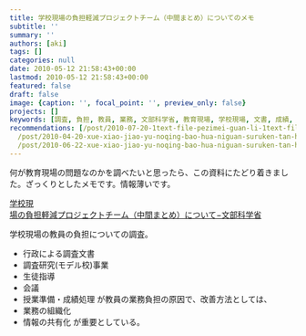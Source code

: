 ```yaml
---
title: 学校現場の負担軽減プロジェクトチーム（中間まとめ）についてのメモ
subtitle: ''
summary: ''
authors: [aki]
tags: []
categories: null
date: 2010-05-12 21:58:43+00:00
lastmod: 2010-05-12 21:58:43+00:00
featured: false
draft: false
image: {caption: '', focal_point: '', preview_only: false}
projects: []
keywords: [調査, 負担, 教員, 業務, 文部科学省, 教育現場, 学校現場, 文書, 成績, 事業]
recommendations: [/post/2010-07-20-1text-file-pezimei-guan-li-1text-filetositedaunrodoke/,
  /post/2010-04-20-xue-xiao-jiao-yu-noqing-bao-hua-niguan-suruken-tan-hui-noraibupei-xin-gaxing-warerusoudesu-qing-bao-hua-tojiao-yu/,
  /post/2010-06-22-xue-xiao-jiao-yu-noqing-bao-hua-niguan-suruken-tan-hui-di-6hui-nomemo-number-johokon/]
---
```

何が教育現場の問題なのかを調べたいと思ったら、この資料にたどり着きました。ざっくりとしたメモです。情報薄いです。

[ 学校現  
場の負担軽減プロジェクトチーム（中間まとめ）について−文部科学省](http://www.mext.go.jp/b_menu/houdou/19/12/07121813.htm)

学校現場の教員の負担についての調査。

- 行政による調査文書
- 調査研究(モデル校)事業
- 生徒指導
- 会議
- 授業準備・成績処理
が教員の業務負担の原因で、改善方法としては、
- 業務の組織化
- 情報の共有化
が重要としている。
